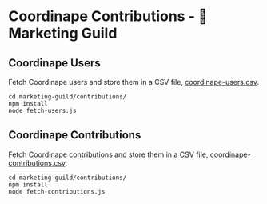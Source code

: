 # Coordinape Contributions - 🎥 Marketing Guild

## Coordinape Users

Fetch Coordinape users and store them in a CSV file, [coordinape-users.csv](coordinape-users.csv).

```
cd marketing-guild/contributions/
npm install
node fetch-users.js
```

## Coordinape Contributions

Fetch Coordinape contributions and store them in a CSV file, [coordinape-contributions.csv](coordinape-contributions.csv).

```
cd marketing-guild/contributions/
npm install
node fetch-contributions.js
```
